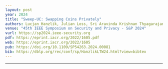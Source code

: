 ```yaml
---
layout: post
year: 2024
title: "Sweep-UC: Swapping Coins Privately"
authors: Lucjan Hanzlik, Julian Loss, Sri Aravinda Krishnan Thyagarajan, Benedikt Wagner
venue: "45th IEEE Symposium on Security and Privacy - S&P 2024"
vurl: https://sp2024.ieee-security.org
pdf: https://eprint.iacr.org/2022/1605.pdf
web: https://eprint.iacr.org/2022/1605
pub: https://doi.org/10.1109/SP54263.2024.00081
bib: https://dblp.org/rec/conf/sp/HanzlikLTW24.html?view=bibtex
---
```



---


